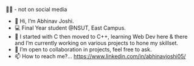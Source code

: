 👨‍🎓 - not on social media

- 👋 Hi, I’m Abhinav Joshi.
- 💻 Final Year student @NSUT, East Campus.
- 🌱 I started with C then moved to C++, learning Web Dev here & there and I’m currently working on various projects to hone my skillset.
- 💞️ I’m open to collaboration in projects, feel free to ask.
- 📫 How to reach me?... https://www.linkedin.com/in/abhinavjoshi05/

<!---
Abhinav-J05/Abhinav-J05 is a ✨ special ✨ repository because its `README.md` (this file) appears on your GitHub profile.
You can click the Preview link to take a look at your changes.
--->
